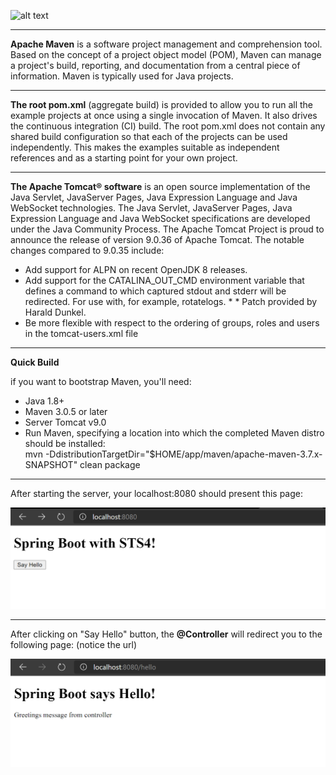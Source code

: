 ![alt text](https://upload.wikimedia.org/wikipedia/commons/thumb/0/0b/Maven_logo.svg/1024px-Maven_logo.svg.png)

--------------------------------------------------------------------------------------------------------------------------------------------------------------------------------

**Apache Maven** is a software project management and comprehension tool. Based on the concept of a project object model (POM), Maven can manage a project's build, reporting, and documentation from a central piece of information. Maven is typically used for Java projects.

--------------------------------------------------------------------------------------------------------------------------------------------------------------------------------

**The root pom.xml** (aggregate build) is provided to allow you to run all the example projects at once using a single invocation of Maven. It also drives the continuous integration (CI) build. The root pom.xml does not contain any shared build configuration so that each of the projects can be used independently. This makes the examples suitable as independent references and as a starting point for your own project.

--------------------------------------------------------------------------------------------------------------------------------------------------------------------------------

**The Apache Tomcat® software** is an open source implementation of the Java Servlet, JavaServer Pages, Java Expression Language and Java WebSocket technologies. The Java Servlet, JavaServer Pages, Java Expression Language and Java WebSocket specifications are developed under the Java Community Process.
The Apache Tomcat Project is proud to announce the release of version 9.0.36 of Apache Tomcat. The notable changes compared to 9.0.35 include:

* Add support for ALPN on recent OpenJDK 8 releases.
* Add support for the CATALINA_OUT_CMD environment variable that defines a command to which captured stdout and stderr will be redirected. For use with, for example, rotatelogs. * * Patch provided by Harald Dunkel.
* Be more flexible with respect to the ordering of groups, roles and users in the tomcat-users.xml file

--------------------------------------------------------------------------------------------------------------------------------------------------------------------------------

**Quick Build**

if you want to bootstrap Maven, you'll need:

* Java 1.8+
* Maven 3.0.5 or later
* Server Tomcat v9.0
* Run Maven, specifying a location into which the completed Maven distro should be installed: <br/>
mvn -DdistributionTargetDir="$HOME/app/maven/apache-maven-3.7.x-SNAPSHOT" clean package

----------------------------------------------------------------------------------------------------------------------------------------------------------------

After starting the server, your localhost:8080 should present this page: <br/>

![alt text](DesignPatterns/pics/Capture.PNG)

----------------------------------------------------------------------------------------------------------------------------------------------------------------


After clicking on "Say Hello" button, the **@Controller** will redirect you to the following page: (notice the url)

![alt text](DesignPatterns/pics/Capture2.PNG)
